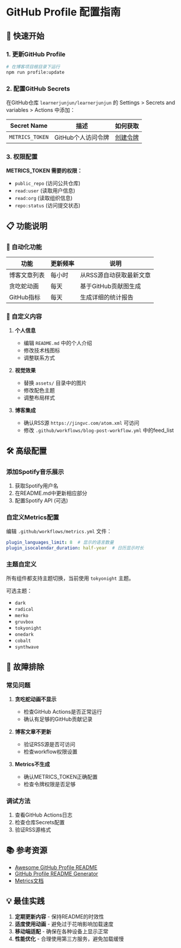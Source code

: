 # GitHub Profile 配置指南

## 🚀 快速开始

### 1. 更新GitHub Profile

```bash
# 在博客项目根目录下运行
npm run profile:update
```

### 2. 配置GitHub Secrets

在GitHub仓库 `learnerjunjun/learnerjunjun` 的 Settings > Secrets and variables > Actions 中添加：

| Secret Name | 描述 | 如何获取 |
|------------|------|---------|
| `METRICS_TOKEN` | GitHub个人访问令牌 | [创建令牌](https://github.com/settings/tokens) |

### 3. 权限配置

**METRICS_TOKEN 需要的权限：**
- `public_repo` (访问公共仓库)
- `read:user` (读取用户信息)
- `read:org` (读取组织信息)
- `repo:status` (访问提交状态)

## 📋 功能说明

### 🔄 自动化功能

| 功能 | 更新频率 | 说明 |
|------|---------|------|
| 博客文章列表 | 每小时 | 从RSS源自动获取最新文章 |
| 贪吃蛇动画 | 每天 | 基于GitHub贡献图生成 |
| GitHub指标 | 每天 | 生成详细的统计报告 |

### 🎨 自定义内容

1. **个人信息**
   - 编辑 `README.md` 中的个人介绍
   - 修改技术栈图标
   - 调整联系方式

2. **视觉效果**
   - 替换 `assets/` 目录中的图片
   - 修改配色主题
   - 调整布局样式

3. **博客集成**
   - 确认RSS源 `https://jingvc.com/atom.xml` 可访问
   - 修改 `.github/workflows/blog-post-workflow.yml` 中的feed_list

## 🛠️ 高级配置

### 添加Spotify音乐展示

1. 获取Spotify用户名
2. 在README.md中更新相应部分
3. 配置Spotify API (可选)

### 自定义Metrics配置

编辑 `.github/workflows/metrics.yml` 文件：

```yaml
plugin_languages_limit: 8  # 显示的语言数量
plugin_isocalendar_duration: half-year  # 日历显示时长
```

### 主题自定义

所有组件都支持主题切换，当前使用 `tokyonight` 主题。

可选主题：
- `dark`
- `radical` 
- `merko`
- `gruvbox`
- `tokyonight`
- `onedark`
- `cobalt`
- `synthwave`

## 🔧 故障排除

### 常见问题

1. **贪吃蛇动画不显示**
   - 检查GitHub Actions是否正常运行
   - 确认有足够的GitHub贡献记录

2. **博客文章不更新**
   - 验证RSS源是否可访问
   - 检查workflow权限设置

3. **Metrics不生成**
   - 确认METRICS_TOKEN正确配置
   - 检查令牌权限是否足够

### 调试方法

1. 查看GitHub Actions日志
2. 检查仓库Secrets配置
3. 验证RSS源格式

## 📚 参考资源

- [Awesome GitHub Profile README](https://github.com/abhisheknaiidu/awesome-github-profile-readme)
- [GitHub Profile README Generator](https://rahuldkjain.github.io/gh-profile-readme-generator/)
- [Metrics文档](https://github.com/lowlighter/metrics)

## 💡 最佳实践

1. **定期更新内容** - 保持README的时效性
2. **适度使用动画** - 避免过于花哨影响加载速度
3. **移动端适配** - 确保在各种设备上显示正常
4. **性能优化** - 合理使用第三方服务，避免加载缓慢
